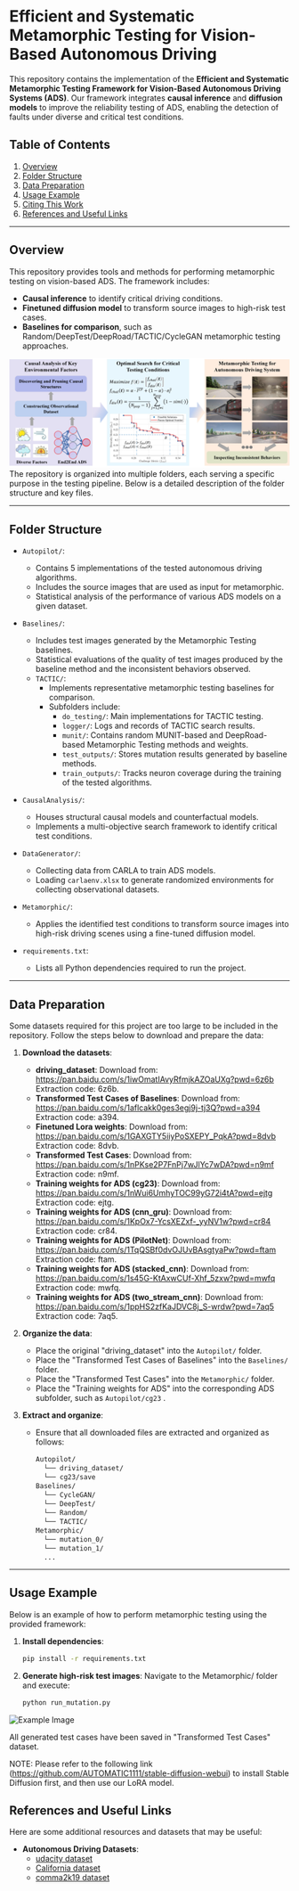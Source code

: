 # Efficient and Systematic Metamorphic Testing for Vision-Based Autonomous Driving

This repository contains the implementation of the **Efficient and Systematic Metamorphic Testing Framework for Vision-Based Autonomous Driving Systems (ADS)**. Our framework integrates **causal inference** and **diffusion models** to improve the reliability testing of ADS, enabling the detection of faults under diverse and critical test conditions.

## Table of Contents
1. [Overview](#overview)
2. [Folder Structure](#folder-structure)
3. [Data Preparation](#data-preparation)
4. [Usage Example](#usage-example)
5. [Citing This Work](#citing-this-work)
6. [References and Useful Links](#references-and-useful-links)

---

## Overview

This repository provides tools and methods for performing metamorphic testing on vision-based ADS. The framework includes:
- **Causal inference** to identify critical driving conditions.
- **Finetuned diffusion model** to transform source images to high-risk test cases.
- **Baselines for comparison**, such as Random/DeepTest/DeepRoad/TACTIC/CycleGAN metamorphic testing approaches.

![Example Image](images/overview.jpg)
The repository is organized into multiple folders, each serving a specific purpose in the testing pipeline. Below is a detailed description of the folder structure and key files.

---

## Folder Structure

- `Autopilot/`: 
  - Contains 5 implementations of the tested autonomous driving algorithms.
  - Includes the source images that are used as input for metamorphic.
  - Statistical analysis of the performance of various ADS models on a given dataset.

- `Baselines/`: 
  - Includes test images generated by the Metamorphic Testing baselines. 
  - Statistical evaluations of the quality of test images produced by the baseline method and the inconsistent behaviors observed.
  - `TACTIC/`: 
    - Implements representative metamorphic testing baselines for comparison.
    - Subfolders include:
      - `do_testing/`: Main implementations for TACTIC testing.
      - `logger/`: Logs and records of TACTIC search results.
      - `munit/`: Contains random MUNIT-based and DeepRoad-based Metamorphic Testing methods and weights.
      - `test_outputs/`: Stores mutation results generated by baseline methods.
      - `train_outputs/`: Tracks neuron coverage during the training of the tested algorithms.

- `CausalAnalysis/`: 
  - Houses structural causal models and counterfactual models.
  - Implements a multi-objective search framework to identify critical test conditions.

- `DataGenerator/`: 
  - Collecting data from CARLA to train ADS models.
  - Loading `carlaenv.xlsx` to generate randomized environments for collecting observational datasets.

- `Metamorphic/`: 
  - Applies the identified test conditions to transform source images into high-risk driving scenes using a fine-tuned diffusion model.

- `requirements.txt`: 
  - Lists all Python dependencies required to run the project.

---

## Data Preparation

Some datasets required for this project are too large to be included in the repository. Follow the steps below to download and prepare the data:

1. **Download the datasets**:
   - **driving_dataset**: Download from: https://pan.baidu.com/s/1iwOmatIAvyRfmjkAZOaUXg?pwd=6z6b Extraction code: 6z6b.
   - **Transformed Test Cases of Baselines**: Download from: https://pan.baidu.com/s/1aflcakk0ges3egj9j-tj3Q?pwd=a394 Extraction code: a394.
   - **Finetuned Lora weights**: Download from: https://pan.baidu.com/s/1GAXGTY5iiyPoSXEPY_PqkA?pwd=8dvb Extraction code: 8dvb.
   - **Transformed Test Cases**: Download from: https://pan.baidu.com/s/1nPKse2P7FnPj7wJlYc7wDA?pwd=n9mf Extraction code: n9mf.
   - **Training weights for ADS (cg23)**: Download from: https://pan.baidu.com/s/1nWui6UmhyTOC99yG72i4tA?pwd=ejtg Extraction code: ejtg.
   - **Training weights for ADS (cnn_gru)**: Download from: https://pan.baidu.com/s/1KpOx7-YcsXEZxf-_yyNV1w?pwd=cr84 Extraction code: cr84.
   - **Training weights for ADS (PilotNet)**: Download from: https://pan.baidu.com/s/1TqQSBf0dvOJUvBAsgtyaPw?pwd=ftam Extraction code: ftam.
   - **Training weights for ADS (stacked_cnn)**: Download from: https://pan.baidu.com/s/1s45G-KtAxwCUf-Xhf_5zxw?pwd=mwfq Extraction code: mwfq.
   - **Training weights for ADS (two_stream_cnn)**: Download from: https://pan.baidu.com/s/1ppHS2zfKaJDVC8j_S-wrdw?pwd=7aq5 Extraction code: 7aq5.

2. **Organize the data**:
   - Place the original "driving_dataset" into the `Autopilot/` folder.
   - Place the "Transformed Test Cases of Baselines" into the `Baselines/` folder. 
   - Place the "Transformed Test Cases" into the `Metamorphic/` folder.
   - Place the "Training weights for ADS" into the corresponding ADS subfolder, such as `Autopilot/cg23` .

3. **Extract and organize**:
   - Ensure that all downloaded files are extracted and organized as follows:
     ```
     Autopilot/
       └── driving_dataset/
       └── cg23/save
     Baselines/
       └── CycleGAN/
       └── DeepTest/
       └── Random/
       └── TACTIC/
     Metamorphic/
       └── mutation_0/
       └── mutation_1/
       ...

     ```
---

## Usage Example

Below is an example of how to perform metamorphic testing using the provided framework:

1. **Install dependencies**:
   ```bash
   pip install -r requirements.txt

2. **Generate high-risk test images**:
Navigate to the Metamorphic/ folder and execute:
   ```bash
   python run_mutation.py

![Example Image](images/demo.jpg)

All generated test cases have been saved in "Transformed Test Cases" dataset.

NOTE: Please refer to the following link (https://github.com/AUTOMATIC1111/stable-diffusion-webui) to install Stable Diffusion first, and then use our LoRA model.

[//]: # (## Citing This Work)

[//]: # (If you find this repository or our work helpful, please consider citing our paper:)

[//]: # (```bibtex)

[//]: # (@article{your_paper,)

[//]: # (  title={Efficient and Systematic Metamorphic Testing for Vision-Based Autonomous Driving},)

[//]: # (  author={Name and Co-authors},)

[//]: # (  journal={Journal/Conference Name},)

[//]: # (  year={202X},)

[//]: # (  volume={XX},)

[//]: # (  number={X},)

[//]: # (  pages={XX--XX},)

[//]: # (  doi={XX.XXXX/XXXXXX})

[//]: # (})

[//]: # (```)

## References and Useful Links

Here are some additional resources and datasets that may be useful:

- **Autonomous Driving Datasets**:
  - [udacity dataset](https://github.com/udacity/self-driving-car)
  - [California dataset](https://github.com/SullyChen/driving-datasets?tab=readme-ov-file)
  - [comma2k19 dataset](https://github.com/commaai/comma2k19)


